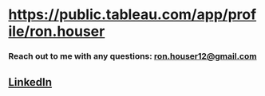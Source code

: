 # https://public.tableau.com/app/profile/ron.houser

### Reach out to me with any questions: ron.houser12@gmail.com

## [LinkedIn](https://www.linkedin.com/in/ron-houser-429052203/)
